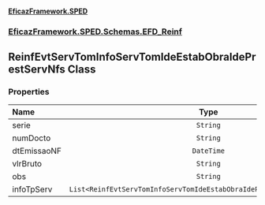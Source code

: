 #### [EficazFramework.SPED](EficazFrameworkSPED.md 'EficazFramework SPED')
### [EficazFramework.SPED.Schemas.EFD_Reinf](EficazFramework.SPED.Schemas.EFD_Reinf.md 'EficazFramework.SPED.Schemas.EFD_Reinf')

## ReinfEvtServTomInfoServTomIdeEstabObraIdePrestServNfs Class
### Properties

| Name | Type | |
| :--- | :---: | :--- |
| serie | `String` |  |
| numDocto | `String` |  |
| dtEmissaoNF | `DateTime` |  |
| vlrBruto | `String` |  |
| obs | `String` |  |
| infoTpServ | `List<ReinfEvtServTomInfoServTomIdeEstabObraIdePrestServNfsInfoTpServ>` |  |
